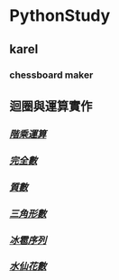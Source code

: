# PythonStudy
## karel
### chessboard maker
## 迴圈與運算實作
### *[階乘運算](Assignment2/extension1_factorial.py)* 
### *[完全數](Assignment2/extension2_number_checker.py)* 
### *[質數](Assignment2/prime_checker.py)*
### *[三角形數](Assignment2/extension3_triangular_checker.py)* 
### *[冰雹序列](Assignment2/hailstone.py)* 
### *[水仙花數](Assignment2/extension4_narcissistic_checker.py)*
